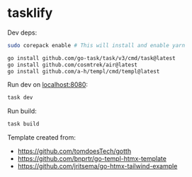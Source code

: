 # tasklify

Dev deps:

```sh
sudo corepack enable # This will install and enable yarn

go install github.com/go-task/task/v3/cmd/task@latest
go install github.com/cosmtrek/air@latest
go install github.com/a-h/templ/cmd/templ@latest
```

Run dev on [localhost:8080](localhost:8080):

```sh
task dev
```

Run build:

```sh
task build
```

Template created from:

- https://github.com/tomdoesTech/gotth
- https://github.com/bnprtr/go-templ-htmx-template
- https://github.com/jritsema/go-htmx-tailwind-example
